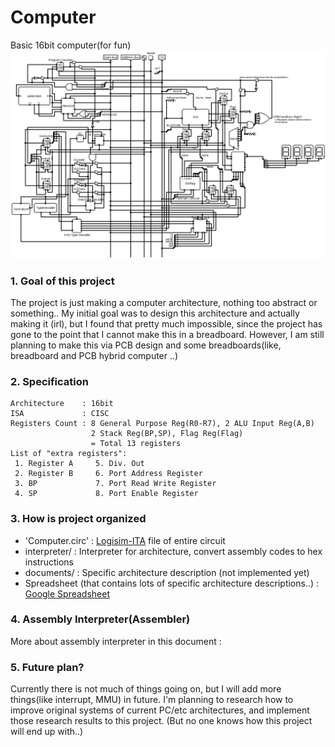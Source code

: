 # Computer
Basic 16bit computer(for fun)
![alt text](https://github.com/Juha3141/Computer/blob/master/documents/circuit.png?raw=true)
### 1. Goal of this project
The project is just making a computer architecture, nothing too abstract or something.. My initial goal was to design this architecture and actually making it (irl), but I found that pretty much impossible, since the project has gone to the point that I cannot make this in a breadboard. However, I am still planning to make this via PCB design and some breadboards(like, breadboard and PCB hybrid computer ..) 

### 2. Specification
```
Architecture    : 16bit
ISA             : CISC
Registers Count : 8 General Purpose Reg(R0-R7), 2 ALU Input Reg(A,B)
                  2 Stack Reg(BP,SP), Flag Reg(Flag)
                  = Total 13 registers
List of "extra registers":
 1. Register A     5. Div. Out
 2. Register B     6. Port Address Register
 3. BP             7. Port Read Write Register
 4. SP             8. Port Enable Register
```

### 3. How is project organized
* 'Computer.circ' : [Logisim-ITA](https://logisim.altervista.org/) file of entire circuit
* interpreter/    : Interpreter for architecture, convert assembly codes to hex instructions
* documents/      : Specific architecture description (not implemented yet)
* Spreadsheet (that contains lots of specific architecture descriptions..) : [Google Spreadsheet](https://docs.google.com/spreadsheets/d/1p-d54ITsBcRd8YfNupwiGrvMGoG832bEcXw2OzB0Sjg/edit?usp=sharing)

### 4. Assembly Interpreter(Assembler)
  More about assembly interpreter in this document : 

### 5. Future plan?
Currently there is not much of things going on, but I will add more things(like interrupt, MMU) in future. I'm planning to research how to improve original systems of current PC/etc architectures, and implement those research results to this project. (But no one knows how this project will end up with..)

